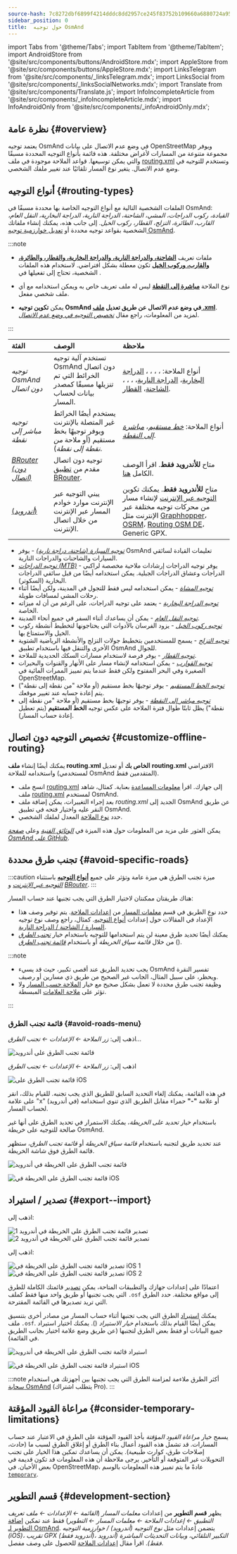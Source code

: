```yaml
---
source-hash: 7c8272dbf6899f4214dddc8dd2957ce245f83752b109660a6880724a955deb10
sidebar_position: 0
title:  حول توجيه OsmAnd
---
```

import Tabs from '@theme/Tabs';
import TabItem from '@theme/TabItem';
import AndroidStore from '@site/src/components/buttons/AndroidStore.mdx';
import AppleStore from '@site/src/components/buttons/AppleStore.mdx';
import LinksTelegram from '@site/src/components/_linksTelegram.mdx';
import LinksSocial from '@site/src/components/_linksSocialNetworks.mdx';
import Translate from '@site/src/components/Translate.js';
import InfoIncompleteArticle from '@site/src/components/_infoIncompleteArticle.mdx';
import InfoAndroidOnly from '@site/src/components/_infoAndroidOnly.mdx';



## نظرة عامة {#overview}

يعتمد توجيه OsmAnd في وضع عدم الاتصال على بيانات OpenStreetMap ويوفر مجموعة متنوعة من المسارات لأغراض مختلفة. هذه قائمة بأنواع التوجيه المحددة مسبقًا والتي يمكن توسيعها. قواعد الملاحة موجودة في ملف [routing.xml](../../../technical/osmand-file-formats/osmand-routing-xml.md) وتستخدم للتوجيه في وضع عدم الاتصال. يتغير نوع المسار تلقائيًا عند تغيير ملفك الشخصي.


## أنواع التوجيه {#routing-types}

الملفات الشخصية التالية مع أنواع التوجيه الخاصة بها محددة مسبقًا في OsmAnd: *القيادة، ركوب الدراجات، المشي، الشاحنة، الدراجة النارية، الدراجة البخارية، النقل العام، القارب، الطائرة، التزلج، القطار، ركوب الخيل*. إلى جانب هذه، يمكنك إنشاء ملفاتك الشخصية بقواعد توجيه محددة أو [تعديل خوارزمية توجيه OsmAnd](../routing/osmand-routing.md#customize-offline-routing).

:::note

- ملفات تعريف [**الشاحنة، والدراجة النارية، والدراجة البخارية، والقطار، والطائرة، والقارب، وركوب الخيل**](./osmand-routing.md) تكون معطلة بشكل افتراضي. لاستخدام هذه الملفات الشخصية، تحتاج إلى تفعيلها في *<Translate android="true" ids="shared_string_menu,shared_string_settings,application_profiles"/>*.

- نوع الملاحة [**مباشرة إلى النقطة**](./direct-to-point-routing.md) ليس له ملف تعريف خاص به ويمكن استخدامه مع أي ملف شخصي مفعل.

- يمكن **تكوين توجيه OsmAnd في وضع عدم الاتصال عن طريق تعديل [ملف .xml](https://github.com/osmandapp/OsmAnd-resources/blob/master/routing/routing.xml)**. لمزيد من المعلومات، راجع مقال [*تخصيص التوجيه في وضع عدم الاتصال*](../routing/osmand-routing.md#customize-offline-routing).

:::

| الفئة | الوصف | ملاحظة |
|:------------|:---------------|:---------------|
| *توجيه OsmAnd دون اتصال* | تستخدم آلية توجيه OsmAnd دون اتصال الخرائط التي تم تنزيلها مسبقًا كمصدر بيانات لحساب المسار. | أنواع الملاحة: [<Translate android="true" ids="app_mode_boat"/>](./boat-navigation.md)، [<Translate android="true" ids="rendering_value_bicycle_name"/>](./bicycle-based-routing.md)، [<Translate android="true" ids="rendering_value_car_name"/>](./car-based-routing.md)، [<Translate android="true" ids="horseback_riding"/>](./horse-routing.md)، [الدراجة البخارية](./moped-routing.md)، [الدراجة النارية](./car-based-routing.md#route-parameters---motorcycle)، [<Translate android="true" ids="rendering_value_pedestrian_name"/>](./pedestrian-routing.md)، [<Translate android="true" ids="app_mode_public_transport"/>](./public-transport-navigation.md)، [<Translate android="true" ids="routing_profile_ski"/>](./ski-routing.md)، [الشاحنة](car-based-routing#route-parameters---truck)، [القطار](./train-routing.md). |
| *توجيه مباشر إلى نقطة* | يستخدم أيضًا الخرائط غير المتصلة بالإنترنت ويوفر توجيهًا بخط مستقيم (أو ملاحة *من نقطة إلى نقطة*). | أنواع الملاحة: *[خط مستقيم](./straight-line-routing.md)*، *[مباشرة إلى النقطة](./direct-to-point-routing.md)*. |
| [*BRouter* *(دون اتصال)*](./brouter.md) | توجيه دون اتصال مقدم من [تطبيق BRouter](https://brouter.de/). | متاح **للأندرويد فقط**. اقرأ الوصف الكامل [هنا](./brouter.md). |
| [*<Translate android="true" ids="shared_string_online"/>* (*أندرويد*)](./online-routing.md) | يبني التوجيه عبر الإنترنت موارد خوادم المسار عبر الإنترنت من خلال اتصال الإنترنت. | متاح **للأندرويد فقط**. يمكنك تكوين [التوجيه عبر الإنترنت](./online-routing.md) لإنشاء مسار من محركات توجيه مختلفة عبر الإنترنت مثل [Graphhopper](https://graphhopper.com/)، [OSRM](http://project-osrm.org/)، [Routing OSM DE](https://routing.openstreetmap.de/)، Generic GPX. |

- *[توجيه السيارة (شاحنة، دراجة نارية)](./car-based-routing.md)* - يوفر OsmAnd تعليمات القيادة لسائقي السيارات والشاحنات والدراجات النارية.
- *[توجيه الدراجات (MTB)](./bicycle-based-routing.md)* - يوفر توجيه الدراجات إرشادات ملاحية مخصصة لراكبي الدراجات وعشاق الدراجات الجبلية. يمكن استخدامه أيضًا من قبل سائقي الدراجات البخارية (السكوتر).
- *[توجيه المشاة](./pedestrian-routing.md)* - يمكن استخدامه ليس فقط للتجول في المدينة، ولكن أيضًا أثناء رحلات المشي لمسافات طويلة.
- *[توجيه الدراجة البخارية](./moped-routing.md)* - يعتمد على توجيه الدراجات، على الرغم من أن له ميزاته الخاصة.
- *[توجيه النقل العام](./public-transport-navigation.md)* - يمكن أن يساعدك أثناء السفر في جميع أنحاء المدينة.
- *[توجيه ركوب الخيل](./horse-routing.md)* - يزود الفرسان بالأدوات التي يحتاجونها لتخطيط أنشطة ركوب الخيل والاستمتاع بها.
- *[توجيه التزلج](./ski-routing.md)* - يسمح للمستخدمين بتخطيط جولات التزلج والأنشطة الرياضية الشتوية الأخرى والتنقل فيها باستخدام تطبيق OsmAnd للجوال.
- *[توجيه القطار](./train-routing.md)* - يوفر فرصة لاستخدام مسارات السكك الحديدية للملاحة.
- *[توجيه القوارب](./boat-navigation.md)* - يمكن استخدامه لإنشاء مسار على الأنهار والقنوات والبحيرات الصغيرة وفي البحر المفتوح ولكن فقط عندما يتم تمييز الممرات المائية في OpenStreetMap.
- *[توجيه الخط المستقيم](./straight-line-routing.md)* - يوفر توجيهًا بخط مستقيم (أو ملاحة "من نقطة إلى نقطة") يتم إعادة حسابه عند تغيير موقعك.
- *[توجيه مباشر إلى النقطة](./direct-to-point-routing.md)* - يوفر توجيهًا بخط مستقيم (أو ملاحة "من نقطة إلى نقطة") يظل ثابتًا طوال فترة الملاحة على عكس توجيه **الخط المستقيم** (يتم تعطيل إعادة حساب المسار).


## تخصيص التوجيه دون اتصال {#customize-offline-routing}

يمكنك أيضًا إنشاء **ملف routing.xml الخاص بك** أو تعديل **routing.xml** الافتراضي واستخدامه للملاحة (لمستخدمي OsmAnd المتقدمين فقط).

- انسخ ملف [routing.xml](https://github.com/osmandapp/OsmAnd-resources/blob/master/routing/routing.xml) إلى جهازك. اقرأ [معلومات المساعدة](https://github.com/osmandapp/OsmAnd-resources/blob/master/routing/routing.xml#L25) بعناية. كمثال، شاهد ملف [routing.xml](https://groups.google.com/g/osmand/c/JvV7p_JJvEU) لمستخدم OsmAnd.
- بعد إجراء التغييرات، يمكن إضافة ملف *routing.xml* الجديد إلى OsmAnd عن طريق النقر عليه واختيار فتحه في تطبيق OsmAnd.
- حدد [نوع الملاحة](../../navigation/guidance/navigation-settings.md#navigation-type) المعدل لملفك الشخصي.

يمكن العثور على مزيد من المعلومات حول هذه الميزة في [*الوثائق الفنية*](../../../technical/osmand-file-formats/osmand-routing-xml.md) وعلى [*صفحة OsmAnd على GitHub*](https://github.com/osmandapp/OsmAnd-resources/blob/master/routing/routing.xml).


## تجنب طرق محددة {#avoid-specific-roads}

:::caution
ميزة تجنب الطرق هي ميزة عامة وتؤثر على جميع **[أنواع التوجيه](#routing-types)** باستثناء *[التوجيه عبر الإنترنت](../routing/online-routing.md)* و *[BRouter](../routing/brouter.md)*.
:::

هناك طريقتان ممكنتان لاختيار الطرق التي يجب تجنبها عند حساب المسار:

- حدد نوع الطريق في قسم [معلمات المسار](../guidance/navigation-settings.md#route-parameters) من [إعدادات الملاحة](../guidance/navigation-settings.md). يتم توفير وصف هذا الإعداد في المقالات حول إعدادات [أنواع التوجيه](#routing-types). كمثال، راجع وصف نوع توجيه [السيارة / الشاحنة / الدراجة النارية](../routing/car-based-routing.md#route-parameters---car).
- يمكنك أيضًا تحديد طرق معينة لن يتم استخدامها للتوجيه باستخدام خيار *[تجنب الطرق](../../map/map-context-menu.md#avoid-road)* من خلال *قائمة سياق الخريطة* أو باستخدام *[قائمة تجنب الطرق](#avoid-roads-menu)* (*<Translate android="true" ids="shared_string_menu,shared_string_navigation,impassable_road"/>*).

:::note

- يجب تحديد الطريق عند أقصى تكبير، حيث قد يسيء OsmAnd تفسير النقرة ويحظر، على سبيل المثال، الجانب غير الصحيح من طريق ذي مسارين أو رصيف.
- وظيفة تجنب طرق محددة لا تعمل بشكل صحيح مع خيار [الملاحة حسب المسار](../setup/gpx-navigation.md) ولا تؤثر على [ملاحة العلامات](../setup/markers-navigation.md#use-markers-in-navigation) المبسطة.

:::

### قائمة تجنب الطرق {#avoid-roads-menu}

<Tabs groupId="operating-systems" queryString="current-os">

<TabItem value="android" label="أندرويد">

اذهب إلى: *زر الملاحة ← الإعدادات ← تجنب الطرق...*

![قائمة تجنب الطرق على أندرويد](@site/static/img/navigation/routing/avoid_roads_menu_andr_2.png)

</TabItem>

<TabItem value="ios" label="iOS">

اذهب إلى: *زر الملاحة ← الإعدادات ← تجنب الطرق*

![قائمة تجنب الطرق على iOS](@site/static/img/navigation/routing/avoid_roads_menu_ios_2.png)

</TabItem>

</Tabs>

في هذه القائمة، يمكنك إلغاء التحديد السابق للطريق الذي يجب تجنبه. للقيام بذلك، انقر على علامة "x" (في أندرويد) أو علامة **"-"** حمراء مقابل الطريق الذي تنوي استخدامه لحساب المسار.

باستخدام خيار *تحديد على الخريطة*، يمكنك الاستمرار في تحديد الطرق على أنها غير صالحة للتوجيه على خريطة OsmAnd.

عند تحديد طريق لتجنبه باستخدام *قائمة سياق الخريطة* أو *قائمة تجنب الطرق*، ستظهر قائمة الطرق فوق شاشة الخريطة.

<Tabs groupId="operating-systems" queryString="current-os">

<TabItem value="android" label="أندرويد">

![قائمة تجنب الطرق على الخريطة في أندرويد](@site/static/img/navigation/routing/action_avoid_roads_list_android.png)

</TabItem>

<TabItem value="ios" label="iOS">

![قائمة تجنب الطرق على الخريطة في iOS](@site/static/img/navigation/routing/avoid_route_ios_2.png)

</TabItem>

</Tabs>


## تصدير / استيراد {#export--import}

<Tabs groupId="operating-systems" queryString="current-os">

<TabItem value="android" label="أندرويد">

اذهب إلى: *<Translate android="true" ids="shared_string_menu,shared_string_settings,shared_string_actions,shared_string_export"/>*

![تصدير قائمة تجنب الطرق على الخريطة في أندرويد 1](@site/static/img/navigation/routing/avoid_roads_export_andr_1.png) ![تصدير قائمة تجنب الطرق على الخريطة في أندرويد 2](@site/static/img/navigation/routing/avoid_roads_export_andr_2.png)

</TabItem>

<TabItem value="ios" label="iOS">

اذهب إلى: *<Translate ios="true" ids="shared_string_menu,shared_string_settings,shared_string_actions,shared_string_export"/>*

![تصدير قائمة تجنب الطرق على الخريطة في iOS 1](@site/static/img/navigation/routing/avoid_roads_export_ios_1.png) ![تصدير قائمة تجنب الطرق على الخريطة في iOS 2](@site/static/img/navigation/routing/avoid_roads_export_ios_2.png)

</TabItem>

</Tabs>

اعتمادًا على إعدادات جهازك والتطبيقات المتاحة، يمكن [تصدير](../../personal/import-export.md#export) قائمتك الكاملة للطرق التي يجب تجنبها أو طريق واحد منها فقط كملف `.osf` إلى مواقع مختلفة. حدد الطرق التي تريد تصديرها في القائمة المقترحة.

يمكنك [استيراد](../../personal/import-export.md#import) الطرق التي يجب تجنبها أثناء حساب المسار من مصادر أخرى بتنسيق ملف `.osf`. يمكن أيضًا القيام بذلك باستخدام *خيار الاستيراد* (*<Translate android="true" ids="shared_string_menu,shared_string_settings,shared_string_actions,shared_string_import"/>*). يمكنك اختيار استيراد جميع البيانات أو فقط بعض الطرق لتجنبها (عن طريق وضع علامة اختيار بجانب الطريق في القائمة).

<Tabs groupId="operating-systems" queryString="current-os">

<TabItem value="android" label="أندرويد">

![استيراد قائمة تجنب الطرق على الخريطة في أندرويد](@site/static/img/navigation/routing/avoid_roads_import_andr_1.png)

</TabItem>

<TabItem value="ios" label="iOS">

![استيراد قائمة تجنب الطرق على الخريطة في iOS](@site/static/img/navigation/routing/avoid_roads_import_ios_1.png)

</TabItem>

</Tabs>

:::note
أكثر الطرق ملاءمة لمزامنة الطرق التي يجب تجنبها بين أجهزتك هي استخدام [سحابة OsmAnd](../../personal/osmand-cloud.md) (يتطلب اشتراك Pro).
:::


## مراعاة القيود المؤقتة {#consider-temporary-limitations}

*<Translate android="true" ids="shared_string_menu,shared_string_settings,application_profiles,routing_settings_2,route_parameters"/>*

يسمح خيار *مراعاة القيود المؤقتة* بأخذ القيود المؤقتة على الطرق في الاعتبار عند حساب المسارات. قد تشمل هذه القيود أعمال بناء الطرق أو إغلاق الطرق لسبب ما (حادث، إصلاحات طرق، كوارث طبيعية). يمكن أن يساعدك تمكين هذا الخيار على تجنب التحويلات غير المتوقعة أو التأخير. يرجى ملاحظة أن هذه المعلومات قد تكون قديمة في بعض الأحيان.
في OpenStreetMap، عادةً ما يتم تمييز هذه المعلومات بالوسم [`temporary`](https://wiki.openstreetmap.org/wiki/Comparison_of_life_cycle_concepts#Opening_hours_time_range_and_Temporary_namespace_and_Conditional_restrictions).


## قسم التطوير {#development-section}

يظهر **قسم التطوير** من إعدادات *معلمات المسار* (*القائمة ← الإعدادات ← ملف تعريف التطبيق ← إعدادات الملاحة ← معلمات المسار ← التطوير*) فقط عند تمكين [إضافة التطوير لـ OsmAnd](../../plugins/development.md). يتضمن إعدادات مثل *نوع التوجيه (أندرويد) / خوارزمية التوجيه (iOS)، تقريب GPX (أندرويد فقط)، التكبير التلقائي، وبيانات التحديثات المباشرة (أندرويد فقط)*. اقرأ مقال [إعدادات الملاحة](../../navigation/guidance/navigation-settings.md#development-settings) للحصول على وصف مفصل.